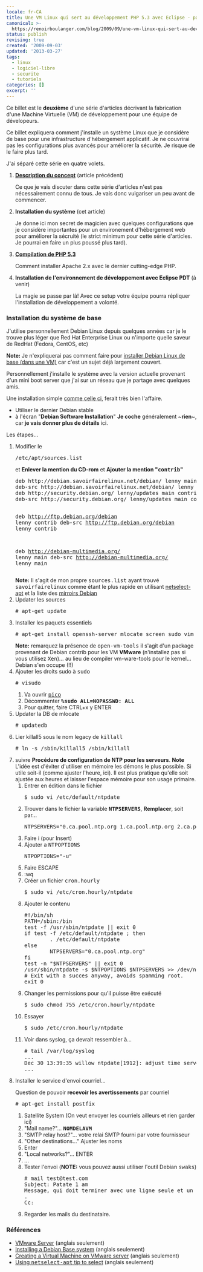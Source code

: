 ```yaml
---
locale: fr-CA
title: Une VM Linux qui sert au développement PHP 5.3 avec Eclipse - partie II
canonical: >-
  https://renoirboulanger.com/blog/2009/09/une-vm-linux-qui-sert-au-developpement-php-5-3-avec-eclipse-partie-ii/
status: publish
revising: true
created: '2009-09-03'
updated: '2013-03-27'
tags:
  - linux
  - logiciel-libre
  - securite
  - tutoriels
categories: []
excerpt: ''
---
```


Ce billet est le <strong>deuxième</strong> d'une série d'articles décrivant la fabrication d'une Machine Virtuelle (VM) de développement pour une équipe de dévelopeurs.

Ce billet expliquera comment j'installe un système Linux que je considère de base pour une infrastructure d'hébergement applicatif. Je ne couvrirai pas les configurations plus avancés pour améliorer la sécurité. Je risque de le faire plus tard.
<!--more-->
J'ai séparé cette série en quatre volets.
<ol>
	<li><strong><a href="http://renoirboulanger.com/blog/2009/09/une-vm-linux-qui-sert-au-developpement-php-5-3-avec-eclipse-partie-i">Description du concept</a></strong> (article précédent)

Ce que je vais discuter dans cette série d'articles n'est pas nécessairement connu de tous. Je vais donc vulgariser un peu avant de commencer.</li>
	<li><strong>Installation du système</strong> (cet article)

Je donne ici mon secret de magicien avec quelques configurations que je considère importantes pour un environement d'hébergement web pour améliorer la sécruité (le strict minimum pour cette série d'articles. Je pourrai en faire un plus poussé plus tard).</li>
	<li><strong><a href="http://renoirboulanger.com/blog/2009/09/une-vm-linux-qui-sert-au-developpement-php-5-3-avec-eclipse-partie-iii">Compilation de PHP 5.3</a></strong>

Comment installer Apache 2.x avec le dernier cutting-edge PHP.</li>
	<li><strong>Installation de l'environnement de développement avec Eclipse PDT</strong> (à venir)

La magie se passe par là! Avec ce setup votre équipe pourra répliquer l'installation de développement a volonté.</li>
</ol>


<h3><a name="BaseSystem"></a>Installation du système de base</h3>
J'utilise personnellement Debian Linux depuis quelques années car je le trouve plus léger que Red Hat Enterprise Linux ou n'importe quelle saveur de RedHat (Fedora, CentOS, etc)

<strong>Note: </strong>Je n'expliquerai pas comment faire pour  <a href="http://linux.justinhartman.com/Installing_a_Debian_Etch_base_system">installer Debian Linux de base (dans une VM)</a> car c'est un sujet déjà largement couvert.

Personnellement j'installe le système avec la version actuelle provenant d'un mini boot server que j'ai sur un réseau que je partage avec quelques amis.

Une installation simple <a href="http://linux.justinhartman.com/Installing_a_Debian_Etch_base_system">comme celle ci</a>, ferait très bien l'affaire.
<ul>
	<li>Utiliser le dernier Debian stable</li>
	<li>à l'écran "<strong>Debian Software Installation</strong>" <strong>Je coche</strong> généralement ~<strong>rien</strong>~, car<strong> je vais donner plus de détails</strong> ici.</li>
</ul>

Les étapes...
<ol>
	<li>Modifier le
<pre lang="bash">/etc/apt/sources.list</pre>
et <strong>Enlever la mention du CD-rom</strong> et <strong>Ajouter la mention "<tt>contrib</tt>"</strong>
<pre lang="bash">deb http://debian.savoirfairelinux.net/debian/ lenny main
deb-src http://debian.savoirfairelinux.net/debian/ lenny main
deb http://security.debian.org/ lenny/updates main contrib
deb-src http://security.debian.org/ lenny/updates main contrib

deb http://ftp.debian.org/debian lenny contrib
deb-src http://ftp.debian.org/debian lenny contrib

deb http://debian-multimedia.org/ lenny main
deb-src http://debian-multimedia.org/ lenny main</pre>
<strong>Note:</strong> Il s'agit de mon propre <tt>sources.list</tt> ayant trouvé <tt>savoirfairelinux</tt> comme étant le plus rapide en utilisant <a href="http://linuxhelp.blogspot.com/2007/05/using-netselect-apt-tip-to-select.html">netselect-apt</a> et la liste des <a href="http://www.debian.org/mirror/list">mirroirs Debian</a></li>
	<li>Updater les sources
<pre lang="bash"># apt-get update</pre>
</li>
	<li>Installer les paquets essentiels
<pre lang="bash"># apt-get install openssh-server mlocate screen sudo vim ntpdate linux-headers-$(uname -r) syslog-ng build-essential open-vm-tools</pre>
<strong>Note:</strong> remarquez la présence de <tt>open-vm-tools</tt> il s'agit d'un package provenant de Debian contrib pour les VM <strong>VMware</strong> (n'installez pas si vous utilisez <tt>Xen</tt>)... au lieu de compiler vm-ware-tools pour le kernel... Debian s'en occupe (!!)</li>
	<li>Ajouter les droits sudo à <tt>sudo</tt>
<pre lang="bash"># visudo</pre>
<ol>
	<li>Va ouvrir <tt><a href="http://en.wikipedia.org/wiki/Pico_%28text_editor%29">pico</a></tt></li>
	<li>Décommenter <strong><tt>%sudo ALL=NOPASSWD: ALL</tt></strong></li>
	<li>Pour quitter, faire CTRL+x y ENTER</li>
</ol>
</li>
	<li>Updater la DB de mlocate
<pre lang="bash"># updatedb</pre>
</li>
	<li>Lier killall5 sous le nom legacy de <tt>killall</tt>
<pre lang="bash"># ln -s /sbin/killall5 /sbin/killall</pre>
</li>
	<li>suivre <strong>Procédure de configuration de NTP pour les serveurs</strong>.
<strong>Note</strong> L'idée est d'éviter d'utiliser en mémoire les démons le plus possible. Si utile soit-il (comme ajuster l'heure, ici). Il est plus pratique qu'elle soit ajustée aux heures et laisser l'espace mémoire pour son usage primaire.
<ol>
	<li>Entrer en édition dans le fichier
<pre lang="bash">$ sudo vi /etc/default/ntpdate</pre>
</li>
	<li>Trouver dans le fichier la variable <strong><tt>NTPSERVERS</tt></strong>, <strong>Remplacer</strong>, soit par...
<pre lang="bash">NTPSERVERS="0.ca.pool.ntp.org 1.ca.pool.ntp.org 2.ca.pool.ntp.org"</pre>
</li>
	<li>Faire i (pour Insert)</li>
	<li>Ajouter a <tt>NTPOPTIONS</tt>
<pre lang="bash">NTPOPTIONS="-u"</pre>
</li>
	<li>Faire ESCAPE</li>
	<li>:wq</li>
	<li>Créer un fichier <tt>cron.hourly</tt>
<pre lang="bash">$ sudo vi /etc/cron.hourly/ntpdate</pre>
</li>
	<li>Ajouter le contenu
<pre lang="bash">#!/bin/sh
PATH=/sbin:/bin
test -f /usr/sbin/ntpdate || exit 0
if test -f /etc/default/ntpdate ; then
        . /etc/default/ntpdate
else
        NTPSERVERS="0.ca.pool.ntp.org"
fi
test -n "$NTPSERVERS" || exit 0
/usr/sbin/ntpdate -s $NTPOPTIONS $NTPSERVERS &gt;&gt; /dev/null 2&gt;&amp;1
# Exit with a succes anyway, avoids spamming root.
exit 0</pre>
</li>
	<li>Changer les permissions pour qu'il puisse être exécuté
<pre lang="bash">$ sudo chmod 755 /etc/cron.hourly/ntpdate</pre>
</li>
	<li>Essayer
<pre lang="bash">$ sudo /etc/cron.hourly/ntpdate</pre>
</li>
	<li>Voir dans syslog, ça devrait ressembler à...
<pre lang="bash"># tail /var/log/syslog
...
Dec 30 13:39:35 willow ntpdate[1912]: adjust time server 192.168.1.5 offset 0.005642 sec
...</pre>
</li></ol></li>
<li>Installer le service d'envoi courriel...

Question de pouvoir <strong>recevoir les avertissements</strong> par courriel 
<pre lang="bash"># apt-get install postfix</pre>
<ol>
	<li>Satellite System (On veut envoyer les courriels ailleurs et rien garder ici)</li>
	<li>"Mail name?"...  <strong><tt>NOMDELAVM</tt></strong></li>
	<li>"SMTP relay host?"...  votre relai SMTP fourni par votre fournisseur</li>
	<li>"Other destinations..." Ajuster les noms</li>
	<li>Enter</li>
	<li>"Local networks?"... ENTER</li>
	<li>...</li>
	<li>Tester l'envoi
(<strong>NOTE:</strong> vous pouvez aussi utiliser l'outil Debian <tt>swaks</tt>)
<pre lang="bash"># mail test@test.com
Subject: Patate 1 am
Message, qui doit terminer avec une ligne seule et un point .
.
Cc:</pre></li>
	<li>Regarder les mails du destinataire.</li>
</ol></li>
</ol>


<h3>Références</h3>
<ul>
	<li><a lang="en" href="http://www.vmware.com/products/server/">VMware Server</a> (anglais seulement)</li>
	<li><a lang="en" href="http://linux.justinhartman.com/Installing_a_Debian_Etch_base_system">Installing a Debian Base system</a> (anglais seulement)</li>
	<li><a lang="en" href="http://helpdeskgeek.com/virtualization/creating-a-virtual-machine-on-vmware-server/">Creating a Virtual Machine on VMware server</a> (anglais seulement)</li>
	<li><a lang="en" href="http://linuxhelp.blogspot.com/2007/05/using-netselect-apt-tip-to-select.html">Using <tt>netselect-apt</tt> tip to select</a> (anglais seulement)</li>
</ul>